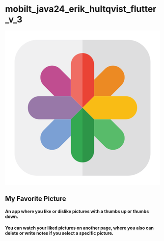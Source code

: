 # mobilt_java24_erik_hultqvist_flutter_v_3

![photos1.png](images/photos1.png)

## My Favorite Picture

#### An app where you like or dislike pictures with a thumbs up or thumbs down.

#### You can watch your liked pictures on another page, where you also can delete or write notes if you select a specific picture.

